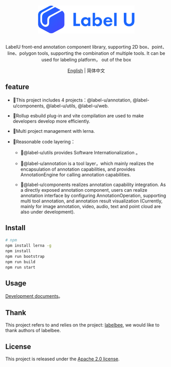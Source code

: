 <div align="center">
  <article style="display: flex; flex-direction: column; align-items: center; justify-content: center;">
      <p align="center"><img width="300" src="./images/labelU-logo.svg" /></p>
      <p>LabelU front-end annotation component library, supporting 2D box、point、line、polygon tools, supporting the combination of multiple tools. It can be used for labeling platform， out of the box</p>
  </article>
  <a href="./README_en-US.md">English</a> | 简体中文

</div>

## feature

- 📝This project includes 4 projects：@label-u/annotation, @label-u/components, @label-u/utils, @label-u/web.

- 📝Rollup esbuild plug-in and vite compilation are used to make developers develop more efficiently.

- 📝Multi project management with lerna.

- 📝Reasonable code layering：

  - 📝@label-u/utils provides Software Internationalization 。

  - 📝@label-u/annotation is a tool layer，which mainly realizes the encapsulation of annotation capabilities, and provides AnnotationEngine for calling annotation capabilities.

  - 📝@label-u/components realizes annotation capability integration. As a directly exposed annotation component, users can realize annotation interface by configuring AnnotationOperation, supporting multi tool annotation, and annotation result visualization (Currently, mainly for image annotation, video, audio, text and point cloud are also under development).


## Install

```bash
# npm
npm install lerna -g
npm install
npm run bootstrap
npm run build
npm run start

```


## Usage

[Development documents](https://opendatalab.github.io/labelU-Kit)。

## Thank

This project refers to and relies on the project: [labelbee](https://github.com/open-mmlab/labelbee), we would like to thank authors of labelbee.

## License

This project is released under the [Apache 2.0 license](./LICENSE).
